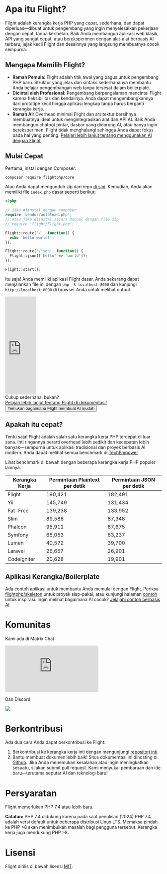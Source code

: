 # Apa itu Flight?

Flight adalah kerangka kerja PHP yang cepat, sederhana, dan dapat diperluas—dibuat untuk pengembang yang ingin menyelesaikan pekerjaan dengan cepat, tanpa keribetan. Baik Anda membangun aplikasi web klasik, API yang sangat cepat, atau bereksperimen dengan alat-alat berbasis AI terbaru, jejak kecil Flight dan desainnya yang langsung membuatnya cocok sempurna.

## Mengapa Memilih Flight?

- **Ramah Pemula:** Flight adalah titik awal yang bagus untuk pengembang PHP baru. Struktur yang jelas dan sintaks sederhananya membantu Anda belajar pengembangan web tanpa tersesat dalam boilerplate.
- **Dicintai oleh Profesional:** Pengembang berpengalaman mencintai Flight karena fleksibilitas dan kendalinya. Anda dapat mengembangkannya dari prototipe kecil hingga aplikasi lengkap tanpa harus berganti kerangka kerja.
- **Ramah AI:** Overhead minimal Flight dan arsitektur bersihnya membuatnya ideal untuk mengintegrasikan alat dan API AI. Baik Anda membangun chatbot pintar, dasbor yang didorong AI, atau hanya ingin bereksperimen, Flight tidak menghalangi sehingga Anda dapat fokus pada hal yang penting. [Pelajari lebih lanjut tentang menggunakan AI dengan Flight](/learn/ai)

## Mulai Cepat

Pertama, instal dengan Composer:

```bash
composer require flightphp/core
```

Atau Anda dapat mengunduh zip dari repo [di sini](https://github.com/flightphp/core). Kemudian, Anda akan memiliki file `index.php` dasar seperti berikut:

```php
<?php

// jika diinstal dengan composer
require 'vendor/autoload.php';
// atau jika diinstal secara manual dengan file zip
// require 'flight/Flight.php';

Flight::route('/', function() {
  echo 'hello world!';
});

Flight::route('/json', function() {
  Flight::json(['hello' => 'world']);
});

Flight::start();
```

Itu saja! Anda memiliki aplikasi Flight dasar. Anda sekarang dapat menjalankan file ini dengan `php -S localhost:8000` dan kunjungi `http://localhost:8000` di browser Anda untuk melihat output.

<div class="flight-block-video">
  <div class="row">
    <div class="col-12 col-md-6 position-relative video-wrapper">
      <iframe class="video-bg" width="100vw" height="315" src="https://www.youtube.com/embed/VCztp1QLC2c?si=W3fSWEKmoCIlC7Z5" title="YouTube video player" frameborder="0" allow="accelerometer; autoplay; clipboard-write; encrypted-media; gyroscope; picture-in-picture; web-share" allowfullscreen></iframe>
    </div>
    <div class="col-12 col-md-6 text-center mt-5 pt-5">
      <span class="fligth-title-video">Cukup sederhana, bukan?</span>
      <br>
      <a href="https://docs.flightphp.com/learn">Pelajari lebih lanjut tentang Flight di dokumentasi!</a>
      <br>
      <button href="/learn/ai" class="btn btn-primary mt-3">Temukan bagaimana Flight membuat AI mudah</button>
    </div>
  </div>
</div>

## Apakah itu cepat?

Tentu saja! Flight adalah salah satu kerangka kerja PHP tercepat di luar sana. Inti ringannya berarti overhead lebih sedikit dan kecepatan lebih banyak—sempurna untuk aplikasi tradisional dan proyek berbasis AI modern. Anda dapat melihat semua benchmark di [TechEmpower](https://www.techempower.com/benchmarks/#section=data-r18&hw=ph&test=frameworks)

Lihat benchmark di bawah dengan beberapa kerangka kerja PHP populer lainnya.

| Kerangka Kerja | Permintaan Plaintext per detik | Permintaan JSON per detik |
| --------- | ------------ | ------------ |
| Flight      | 190,421    | 182,491 |
| Yii         | 145,749    | 131,434 |
| Fat-Free    | 139,238    | 133,952 |
| Slim        | 89,588     | 87,348  |
| Phalcon     | 95,911     | 87,675  |
| Symfony     | 65,053     | 63,237  |
| Lumen       | 40,572     | 39,700  |
| Laravel     | 26,657     | 26,901  |
| CodeIgniter | 20,628     | 19,901  |

## Aplikasi Kerangka/Boilerplate

Ada contoh aplikasi untuk membantu Anda memulai dengan Flight. Periksa [flightphp/skeleton](https://github.com/flightphp/skeleton) untuk proyek siap-pakai, atau kunjungi halaman [contoh](examples) untuk inspirasi. Ingin melihat bagaimana AI cocok? [Jelajahi contoh berbasis AI](/learn/ai).

# Komunitas

Kami ada di Matrix Chat

[![Matrix](https://img.shields.io/matrix/flight-php-framework%3Amatrix.org?server_fqdn=matrix.org&style=social&logo=matrix)](https://matrix.to/#/#flight-php-framework:matrix.org)

Dan Discord

[![](https://dcbadge.limes.pink/api/server/https://discord.gg/Ysr4zqHfbX)](https://discord.gg/Ysr4zqHfbX)

# Berkontribusi

Ada dua cara Anda dapat berkontribusi ke Flight:

1. Berkontribusi ke kerangka kerja inti dengan mengunjungi [repositori inti](https://github.com/flightphp/core).
2. Bantu membuat dokumen lebih baik! Situs dokumentasi ini dihosting di [Github](https://github.com/flightphp/docs). Jika Anda menemukan kesalahan atau ingin meningkatkan sesuatu, silakan submit pull request. Kami menyukai pembaruan dan ide baru—terutama seputar AI dan teknologi baru!

# Persyaratan

Flight memerlukan PHP 7.4 atau lebih baru.

**Catatan:** PHP 7.4 didukung karena pada saat penulisan (2024) PHP 7.4 adalah versi default untuk beberapa distribusi Linux LTS. Memaksa pindah ke PHP >8 akan menimbulkan masalah bagi pengguna tersebut. Kerangka kerja juga mendukung PHP >8.

# Lisensi

Flight dirilis di bawah lisensi [MIT](https://github.com/flightphp/core/blob/master/LICENSE).